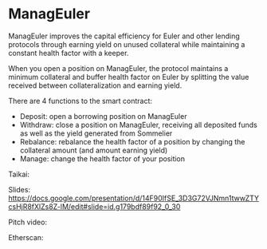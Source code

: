 # ManagEuler

ManagEuler improves the capital efficiency for Euler and other lending protocols through earning yield on unused collateral while maintaining a constant health factor with a keeper.

When you open a position on ManagEuler, the protocol maintains a minimum collateral and buffer health factor on Euler by splitting the value received between collateralization and earning yield.

There are 4 functions to the smart contract:

- Deposit: open a borrowing position on ManagEuler
- Withdraw: close a position on ManagEuler, receiving all deposited funds as well as the yield generated from Sommelier
- Rebalance: rebalance the health factor of a position by changing the collateral amount (and amount earning yield)
- Manage: change the health factor of your position

Taikai:

Slides:
<https://docs.google.com/presentation/d/14F90IfSE_3D3G72VJNmn1twwZTYcsHjR8fXlZs8Z-lM/edit#slide=id.g179bdf89f92_0_30>

Pitch video:

Etherscan:
